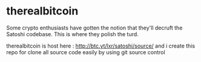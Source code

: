 # therealbitcoin
Some crypto enthusiasts have gotten the notion that they'll decruft the Satoshi codebase. This is where they polish the turd.



therealbitcoin is host here : http://btc.yt/lxr/satoshi/source/ 
and i create this repo for clone all source code easily by using git source control
